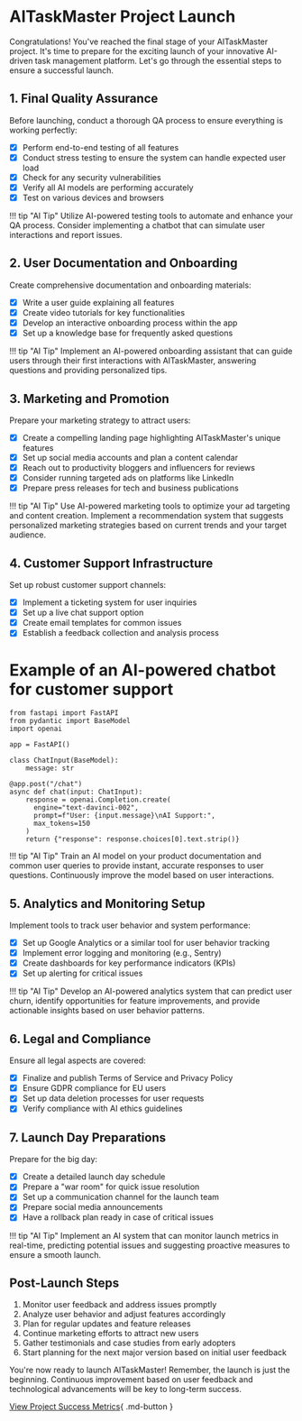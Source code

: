 # **AITaskMaster Project Launch**
Congratulations! You've reached the final stage of your AITaskMaster project. It's time to prepare for the exciting launch of your innovative AI-driven task management platform. Let's go through the essential steps to ensure a successful launch.

## **1. Final Quality Assurance**
Before launching, conduct a thorough QA process to ensure everything is working perfectly:

- [x] Perform end-to-end testing of all features
- [x] Conduct stress testing to ensure the system can handle expected user load
- [x] Check for any security vulnerabilities
- [x] Verify all AI models are performing accurately
- [x] Test on various devices and browsers

!!! tip "AI Tip"
	Utilize AI-powered testing tools to automate and enhance your QA process. Consider implementing a chatbot that can simulate user interactions and report issues.

## **2. User Documentation and Onboarding**
Create comprehensive documentation and onboarding materials:

- [x] Write a user guide explaining all features
- [x] Create video tutorials for key functionalities
- [x] Develop an interactive onboarding process within the app
- [X] Set up a knowledge base for frequently asked questions

!!! tip "AI Tip"
	Implement an AI-powered onboarding assistant that can guide users through their first interactions with AITaskMaster, answering questions and providing personalized tips.

## **3. Marketing and Promotion**
Prepare your marketing strategy to attract users:

- [x] Create a compelling landing page highlighting AITaskMaster's unique features
- [x] Set up social media accounts and plan a content calendar
- [x] Reach out to productivity bloggers and influencers for reviews
- [x] Consider running targeted ads on platforms like LinkedIn
- [x] Prepare press releases for tech and business publications

!!! tip "AI Tip"
	Use AI-powered marketing tools to optimize your ad targeting and content creation. Implement a recommendation system that suggests personalized marketing strategies based on current trends and your target audience.

## **4. Customer Support Infrastructure**
Set up robust customer support channels:

- [x] Implement a ticketing system for user inquiries
- [x] Set up a live chat support option
- [x] Create email templates for common issues
- [x] Establish a feedback collection and analysis process

# Example of an AI-powered chatbot for customer support

``` { .yaml .copy }
from fastapi import FastAPI
from pydantic import BaseModel
import openai

app = FastAPI()

class ChatInput(BaseModel):
    message: str

@app.post("/chat")
async def chat(input: ChatInput):
    response = openai.Completion.create(
      engine="text-davinci-002",
      prompt=f"User: {input.message}\nAI Support:",
      max_tokens=150
    )
    return {"response": response.choices[0].text.strip()}
```
  
!!! tip "AI Tip"
	Train an AI model on your product documentation and common user queries to provide instant, accurate responses to user questions. Continuously improve the model based on user interactions.

## **5. Analytics and Monitoring Setup**
Implement tools to track user behavior and system performance:

- [x] Set up Google Analytics or a similar tool for user behavior tracking
- [x] Implement error logging and monitoring (e.g., Sentry)
- [x] Create dashboards for key performance indicators (KPIs)
- [x] Set up alerting for critical issues

!!! tip "AI Tip"
	Develop an AI-powered analytics system that can predict user churn, identify opportunities for feature improvements, and provide actionable insights based on user behavior patterns.

## **6. Legal and Compliance**
Ensure all legal aspects are covered:

- [x] Finalize and publish Terms of Service and Privacy Policy
- [x] Ensure GDPR compliance for EU users
- [x] Set up data deletion processes for user requests
- [x] Verify compliance with AI ethics guidelines

## **7. Launch Day Preparations**
Prepare for the big day:

- [x] Create a detailed launch day schedule
- [x] Prepare a "war room" for quick issue resolution
- [x] Set up a communication channel for the launch team
- [x] Prepare social media announcements
- [x] Have a rollback plan ready in case of critical issues

!!! tip "AI Tip"
	Implement an AI system that can monitor launch metrics in real-time, predicting potential issues and suggesting proactive measures to ensure a smooth launch.

## **Post-Launch Steps**
1. Monitor user feedback and address issues promptly
2. Analyze user behavior and adjust features accordingly
3. Plan for regular updates and feature releases
4. Continue marketing efforts to attract new users
5. Gather testimonials and case studies from early adopters
6. Start planning for the next major version based on initial user feedback

You're now ready to launch AITaskMaster! Remember, the launch is just the beginning. Continuous improvement based on user feedback and technological advancements will be key to long-term success.

[View Project Success Metrics](proj-sucess.md){ .md-button }

